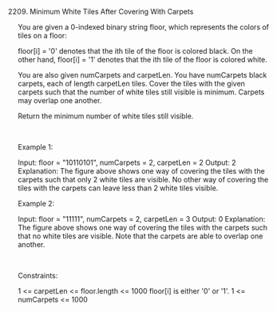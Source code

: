 2209. Minimum White Tiles After Covering With Carpets

You are given a 0-indexed binary string floor, which represents the colors of tiles on a floor:

floor[i] = '0' denotes that the ith tile of the floor is colored black.
On the other hand, floor[i] = '1' denotes that the ith tile of the floor is colored white.

You are also given numCarpets and carpetLen. You have numCarpets black carpets, each of length carpetLen tiles. Cover the tiles with the given carpets such that the number of white tiles still visible is minimum. Carpets may overlap one another.

Return the minimum number of white tiles still visible.

 

Example 1:

Input: floor = "10110101", numCarpets = 2, carpetLen = 2
Output: 2
Explanation: 
The figure above shows one way of covering the tiles with the carpets such that only 2 white tiles are visible.
No other way of covering the tiles with the carpets can leave less than 2 white tiles visible.


Example 2:

Input: floor = "11111", numCarpets = 2, carpetLen = 3
Output: 0
Explanation: 
The figure above shows one way of covering the tiles with the carpets such that no white tiles are visible.
Note that the carpets are able to overlap one another.


 

Constraints:

1 <= carpetLen <= floor.length <= 1000
floor[i] is either '0' or '1'.
1 <= numCarpets <= 1000